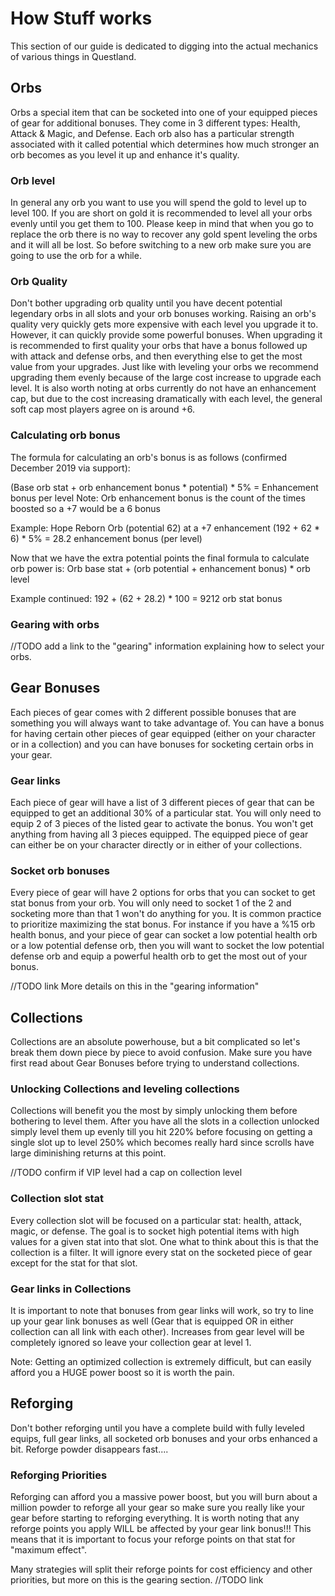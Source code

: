 # How Stuff works

This section of our guide is dedicated to digging into the actual mechanics of various 
things in Questland.

## Orbs
Orbs a special item that can be socketed into one of your equipped pieces of gear for 
additional bonuses. They come in 3 different types: Health, Attack & Magic, and Defense. 
Each orb also has a particular strength associated with it called potential which determines 
how much stronger an orb becomes as you level it up and enhance it's quality.

### Orb level
In general any orb you want to use you will spend the gold to level up to level 100. 
If you are short on gold it is recommended to level all your orbs evenly until you get 
them to 100. Please keep in mind that when you go to replace the orb there is no way 
to recover any gold spent leveling the orbs and it will all be lost. So before switching 
to a new orb make sure you are going to use the orb for a while.

### Orb Quality
Don't bother upgrading orb quality until you have decent potential legendary orbs in all 
slots and your orb bonuses working. Raising an orb's quality very quickly gets more expensive 
with each level you upgrade it to.  However, it can quickly provide some powerful bonuses. 
When upgrading it is recommended to first quality your orbs that have a bonus followed up 
with attack and defense orbs, and then everything else to get the most value from your upgrades. 
Just like with leveling your orbs we recommend upgrading them evenly because of the large 
cost increase to upgrade each level. It is also worth noting at orbs currently do not have 
an enhancement cap, but due to the cost increasing dramatically with each level, the general 
soft cap most players agree on is around +6.

### Calculating orb bonus
The formula for calculating an orb's bonus is as follows (confirmed December 2019 via support):

(Base orb stat + orb enhancement bonus * potential) * 5% = Enhancement bonus per level
Note: Orb enhancement bonus is the count of the times boosted so a +7 would be a 6 bonus

Example:  Hope Reborn Orb (potential 62) at a +7 enhancement
(192 + 62 * 6) * 5% = 28.2 enhancement bonus (per level)

Now that we have the extra potential points the final formula to calculate orb power is:
Orb base stat + (orb potential + enhancement bonus) * orb level

Example continued:
192 + (62 + 28.2) * 100 = 9212 orb stat bonus

### Gearing with orbs
//TODO add a link to the "gearing" information explaining how to select your orbs.


## Gear Bonuses
Each pieces of gear comes with 2 different possible bonuses that are something you will 
always want to take advantage of.  You can have a bonus for having certain other pieces of
gear equipped (either on your character or in a collection) and you can have bonuses for
socketing certain orbs in your gear.

### Gear links
Each piece of gear will have a list of 3 different pieces of gear that can be equipped to 
get an additional 30% of a particular stat. You will only need to equip 2 of 3 pieces of 
the listed gear to activate the bonus.  You won't get anything from having all 3 pieces equipped.
The equipped piece of gear can either be on your character directly or in either of your collections.

### Socket orb bonuses
Every piece of gear will have 2 options for orbs that you can socket to get stat bonus
from your orb.  You will only need to socket 1 of the 2 and socketing more than that 1 
won't do anything for you. It is common practice to prioritize maximizing the stat bonus. 
For instance if you have a %15 orb health bonus, and your piece of gear can socket a 
low potential health orb or a low potential defense orb, then you will want to socket the low
potential defense orb and equip a powerful health orb to get the most out of your bonus.

//TODO link
More details on this in the "gearing information"

## Collections
Collections are an absolute powerhouse, but a bit complicated so let's break them down 
piece by piece to avoid confusion.  Make sure you have first read about Gear Bonuses before
trying to understand collections.

### Unlocking Collections and leveling collections
Collections will benefit you the most by simply unlocking them before bothering to level them. 
After you have all the slots in a collection unlocked simply level them up evenly till you hit 
220% before focusing on getting a single slot up to level 250% which becomes really hard since 
scrolls have large diminishing returns at this point.

//TODO confirm if VIP level had a cap on collection level

### Collection slot stat
Every collection slot will be focused on a particular stat: health, attack, magic, or defense. 
The goal is to socket high potential items with high values for a given stat into that slot. 
One what to think about this is that the collection is a filter.  It will ignore every stat 
on the socketed piece of gear except for the stat for that slot.

### Gear links in Collections
It is important to note that bonuses from gear links will work, so try to line up your gear 
link bonuses as well (Gear that is equipped OR in either collection can all link with each other).
Increases from gear level will be completely ignored so leave your collection gear at level 1.

Note: Getting an optimized collection is extremely difficult, but can easily afford you a HUGE 
power boost so it is worth the pain.

## Reforging
Don't bother reforging until you have a complete build with fully leveled equips, full gear links, 
all socketed orb bonuses and your orbs enhanced a bit.  Reforge powder disappears fast....

### Reforging Priorities
Reforging can afford you a massive power boost, but you will burn about a million powder to reforge 
all your gear so make sure you really like your gear before starting to reforging everything. 
It is worth noting that any reforge points you apply WILL be affected by your gear link bonus!!! 
This means that it is important to focus your reforge points on that stat for "maximum effect". 

Many strategies will split their reforge points for cost efficiency and other priorities, but more 
on this is the gearing section.
//TODO link

